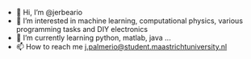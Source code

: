 - 👋 Hi, I’m @jerbeario 
- 👀 I’m interested in machine learning, computational physics, various programming tasks and DIY electronics 
- 🌱 I’m currently learning python, matlab, java ...
- 📫 How to reach me j.palmerio@student.maastrichtuniversity.nl

<!---
jerbeario/jerbeario is a ✨ special ✨ repository because its `README.md` (this file) appears on your GitHub profile.
You can click the Preview link to take a look at your changes.
--->
